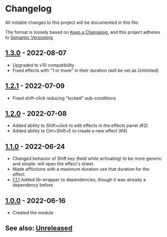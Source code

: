 # Changelog
All notable changes to this project will be documented in this file.

The format is loosely based on [Keep a Changelog](https://keepachangelog.com/en/1.0.0/),
and this project adheres to [Semantic Versioning](https://semver.org/spec/v2.0.0.html).

## [1.3.0] - 2022-08-07
- Upgraded to v10 compatibility
- Fixed effects with "1 or more" in their duration (will be set as Unlimited)

## [1.2.1] - 2022-07-09
- Fixed shift-click reducing "locked" sub-conditions

## [1.2.0] - 2022-07-08
- Added ability to Shift+click to edit effects in the effects panel (#2)
- Added ability to Ctrl+Shift+E to create a new effect (#4)

## [1.1.0] - 2022-06-24
- Changed behavior of Shift key (held while activating) to be more generic and simple:  will open the effect's sheet.
- Made afflictions with a maximum duration use that duration for the effect.
- [1.1.1] Added lib-wrapper to dependencies, though it was already a dependency before

## [1.0.0] - 2022-06-16
- Created the module

## See also: [Unreleased]

[1.0.0]: https://github.com/itamarcu/pf2e-extempore-effects/compare/1.0.0...1.0.0
[1.1.0]: https://github.com/itamarcu/pf2e-extempore-effects/compare/1.0.0...1.1.0
[1.1.1]: https://github.com/itamarcu/pf2e-extempore-effects/compare/1.1.0...1.1.1
[1.2.0]: https://github.com/itamarcu/pf2e-extempore-effects/compare/1.1.1...1.2.0
[1.2.1]: https://github.com/itamarcu/pf2e-extempore-effects/compare/1.2.0...1.2.1
[1.3.0]: https://github.com/itamarcu/pf2e-extempore-effects/compare/1.2.1...1.3.0
[Unreleased]: https://github.com/itamarcu/pf2e-extempore-effects/compare/1.3.0...HEAD
